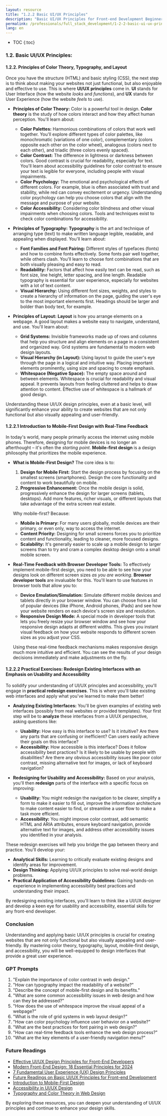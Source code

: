 ```yaml
---
layout: resource
title: "1.2.2 Basic UI/UX Principles"
description: "Basic UI/UX Principles for Front-end Development Beginner Level"
permalink: /professionals/full_stack_development/1-2-2-basic-ui-ux-principles/
lang: en
---
```


* TOC
{:toc}



### 1.2. Basic UI/UX Principles:

#### 1.2.2. Principles of Color Theory, Typography, and Layout

Once you have the structure (HTML) and basic styling (CSS), the next step is to think about making your websites not just functional, but also enjoyable and effective to use. This is where **UI/UX principles** come in.  **UI** stands for User Interface (how the website *looks* and *functions*), and **UX** stands for User Experience (how the website *feels* to use).

*   **Principles of Color Theory:**  Color is a powerful tool in design. **Color theory** is the study of how colors interact and how they affect human perception.  You'll learn about:
    *   **Color Palettes:**  Harmonious combinations of colors that work well together. You'll explore different types of color palettes, like monochromatic (variations of one color), complementary (colors opposite each other on the color wheel), analogous (colors next to each other), and triadic (three colors evenly spaced).
    *   **Color Contrast:** The difference in lightness or darkness between colors. Good contrast is crucial for readability, especially for text. You'll learn about accessibility guidelines for color contrast to ensure your text is legible for everyone, including people with visual impairments.
    *   **Color Psychology:**  The emotional and psychological effects of different colors. For example, blue is often associated with trust and stability, while red can convey excitement or urgency. Understanding color psychology can help you choose colors that align with the message and purpose of your website.
    *   **Color Accessibility:**  Considering color blindness and other visual impairments when choosing colors. Tools and techniques exist to check color combinations for accessibility.

*   **Principles of Typography:** **Typography** is the art and technique of arranging type (text) to make written language legible, readable, and appealing when displayed. You'll learn about:
    *   **Font Families and Font Pairing:**  Different styles of typefaces (fonts) and how to combine fonts effectively. Some fonts pair well together, while others clash. You'll learn to choose font combinations that are both visually pleasing and easy to read.
    *   **Readability:**  Factors that affect how easily text can be read, such as font size, line height, letter spacing, and line length.  Readable typography is essential for user experience, especially for websites with a lot of text content.
    *   **Visual Hierarchy:** Using different font sizes, weights, and styles to create a hierarchy of information on the page, guiding the user's eye to the most important elements first. Headings should be larger and bolder than body text, for example.

*   **Principles of Layout:**  **Layout** is how you arrange elements on a webpage.  A good layout makes a website easy to navigate, understand, and use. You'll learn about:
    *   **Grid Systems:**  Invisible frameworks made up of rows and columns that help you structure and align elements on a page in a consistent and organized way. Grid systems are fundamental to modern web design layouts.
    *   **Visual Hierarchy (in Layout):** Using layout to guide the user's eye through the page in a logical and intuitive way. Placing important elements prominently, using size and spacing to create emphasis.
    *   **Whitespace (Negative Space):** The empty space around and between elements.  Whitespace is crucial for readability and visual appeal. It prevents layouts from feeling cluttered and helps to draw attention to content.  Effective use of whitespace is a hallmark of good design.

Understanding these UI/UX design principles, even at a basic level, will significantly enhance your ability to create websites that are not only functional but also visually appealing and user-friendly.

#### 1.2.2.1 Introduction to Mobile-First Design with Real-Time Feedback

In today's world, many people primarily access the internet using mobile phones.  Therefore, designing for mobile devices is no longer an afterthought – it's often the *starting point*.  **Mobile-first design** is a design philosophy that prioritizes the mobile experience.

*   **What is Mobile-First Design?**  The core idea is to:
    1.  **Design for Mobile First:** Start the design process by focusing on the smallest screens (smartphones). Design the core functionality and content to work beautifully on mobile.
    2.  **Progressive Enhancement:** Once the mobile design is solid, progressively enhance the design for larger screens (tablets, desktops). Add more features, richer visuals, or different layouts that take advantage of the extra screen real estate.

    Why mobile-first? Because:

    *   **Mobile is Primary:** For many users globally, mobile devices are their primary, or even only, way to access the internet.
    *   **Content Priority:** Designing for small screens forces you to prioritize content and functionality, leading to cleaner, more focused designs.
    *   **Scalability:** It's generally easier to scale up a mobile design to larger screens than to try and cram a complex desktop design onto a small mobile screen.

*   **Real-Time Feedback with Browser Developer Tools:** To effectively implement mobile-first design, you need to be able to see how your designs look on different screen sizes *as you are working*.  **Browser developer tools** are invaluable for this. You'll learn to use features in browser tools that allow you to:
    *   **Device Emulation/Simulation:**  Simulate different mobile devices and tablets directly in your browser window. You can choose from a list of popular devices (like iPhone, Android phones, iPads) and see how your website renders on each device's screen size and resolution.
    *   **Responsive Design Mode:**  A special mode in developer tools that lets you freely resize your browser window and see how your responsive design adapts at different widths. This gives you instant visual feedback on how your website responds to different screen sizes as you adjust your CSS.

    Using these real-time feedback mechanisms makes responsive design much more intuitive and efficient. You can see the results of your design decisions immediately and make adjustments on the fly.

#### 1.2.2.2 Practical Exercises: Redesign Existing Interfaces with an Emphasis on Usability and Accessibility

To solidify your understanding of UI/UX principles and accessibility, you'll engage in **practical redesign exercises**. This is where you'll take existing web interfaces and apply what you've learned to make them better!

*   **Analyzing Existing Interfaces:** You'll be given examples of existing web interfaces (possibly from real websites or provided templates). Your first step will be to **analyze** these interfaces from a UI/UX perspective, asking questions like:
    *   **Usability:** How easy is this interface to use? Is it intuitive? Are there any parts that are confusing or inefficient? Can users easily achieve their goals on this interface?
    *   **Accessibility:** How accessible is this interface? Does it follow accessibility best practices? Is it likely to be usable by people with disabilities? Are there any obvious accessibility issues like poor color contrast, missing alternative text for images, or lack of keyboard navigation?

*   **Redesigning for Usability and Accessibility:**  Based on your analysis, you'll then **redesign** parts of the interface with a specific focus on improving:
    *   **Usability:** You might redesign the navigation to be clearer, simplify a form to make it easier to fill out, improve the information architecture to make content easier to find, or streamline a user flow to make a task more efficient.
    *   **Accessibility:** You might improve color contrast, add semantic HTML and ARIA attributes, ensure keyboard navigation, provide alternative text for images, and address other accessibility issues you identified in your analysis.

These redesign exercises will help you bridge the gap between theory and practice. You'll develop your:

*   **Analytical Skills:**  Learning to critically evaluate existing designs and identify areas for improvement.
*   **Design Thinking:**  Applying UI/UX principles to solve real-world design problems.
*   **Practical Application of Accessibility Guidelines:**  Gaining hands-on experience in implementing accessibility best practices and understanding their impact.

By redesigning existing interfaces, you'll learn to think like a UI/UX designer and develop a keen eye for usability and accessibility, essential skills for any front-end developer.

### Conclusion

Understanding and applying basic UI/UX principles is crucial for creating websites that are not only functional but also visually appealing and user-friendly. By mastering color theory, typography, layout, mobile-first design, and accessibility, you will be well-equipped to design interfaces that provide a great user experience.

### GPT Prompts

1. "Explain the importance of color contrast in web design."
2. "How can typography impact the readability of a website?"
3. "Describe the concept of mobile-first design and its benefits."
4. "What are some common accessibility issues in web design and how can they be addressed?"
5. "How does the use of whitespace improve the visual appeal of a webpage?"
6. "What is the role of grid systems in web layout design?"
7. "How can color psychology influence user behavior on a website?"
8. "What are the best practices for font pairing in web design?"
9. "How can real-time feedback tools enhance the web design process?"
10. "What are the key elements of a user-friendly navigation menu?"


### Future Readings

- [Effective UI/UX Design Principles for Front-End Developers](https://www.keitaro.com/insights/2024/06/11/effective-ui-ux-design-principles-for-front-end-developers/)
- [Modern Front-End Design: 18 Essential Principles for 2024](https://www.index.dev/blog/top-front-end-design-principles-for-software-developers-2024)
- [7 Fundamental User Experience (UX) Design Principles](https://www.uxdesigninstitute.com/blog/ux-design-principles/)
- [Future Readings on Basic UI/UX Principles for Front-end Development](https://bing.com/search?q=Future+Readings+on+Basic+UI%2fUX+Principles+for+Front-end+Development)
- [Introduction to Mobile-First Design](https://www.smashingmagazine.com/2018/12/guidelines-for-mobile-first-design/)
- [Accessibility in UI/UX Design](https://www.a11yproject.com/)
- [Typography and Color Theory in Web Design](https://www.webdesignerdepot.com/2021/03/typography-and-color-theory-in-web-design/)

By exploring these resources, you can deepen your understanding of UI/UX principles and continue to enhance your design skills.
